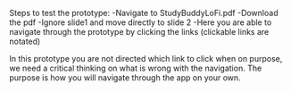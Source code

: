 Steps to test the prototype:
-Navigate to StudyBuddyLoFi.pdf
-Download the pdf
-Ignore slide1 and move directly to slide 2 
-Here you are able to navigate through the prototype by clicking the links (clickable links are notated)

In this prototype you are not directed which link to click when on purpose, we need a critical thinking on what is wrong with the navigation. The purpose is how you will navigate through the app on your own.
